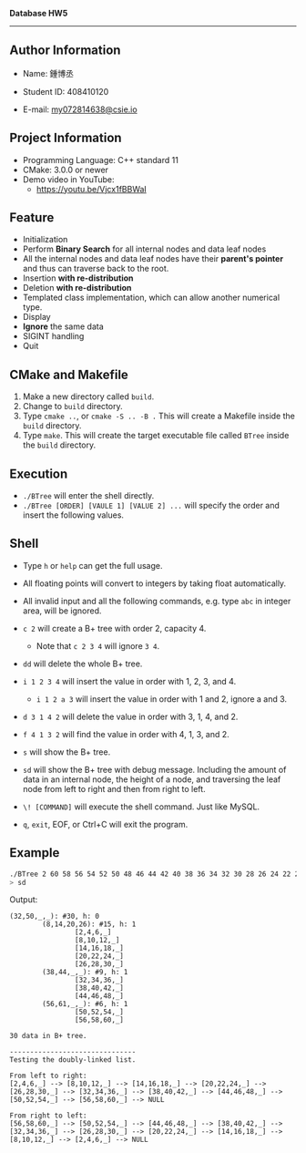 **Database HW5**

---
## Author Information

- Name: 鍾博丞

- Student ID: 408410120

- E-mail: my072814638@csie.io



## Project Information

- Programming Language: C++ standard 11
- CMake: 3.0.0 or newer
- Demo video in YouTube:
  - https://youtu.be/Vjcx1fBBWaI




## Feature

- Initialization
- Perform **Binary Search** for all internal nodes and data leaf nodes
- All the internal nodes and data leaf nodes have their **parent's pointer** and thus can traverse back to the root.
- Insertion **with re-distribution**
- Deletion **with re-distribution**
- Templated class implementation, which can allow another numerical type.
- Display
- **Ignore** the same data
- SIGINT handling
- Quit



## CMake and Makefile

1. Make a new directory called `build`.
2. Change to `build` directory.
3. Type `cmake ..`, or `cmake -S .. -B .` This will create a Makefile inside the `build` directory.
4. Type `make`. This will create the target executable file called `BTree` inside the `build` directory.



## Execution

- `./BTree` will enter the shell directly.
- `./BTree [ORDER] [VAULE 1] [VALUE 2] ...` will specify the order and insert the following values.



## Shell

- Type `h` or `help` can get the full usage.
- All floating points will convert to integers by taking float automatically.
- All invalid input and all the following commands, e.g. type `abc` in integer area, will be ignored.
- `c 2` will create a B+ tree with order 2, capacity 4.
  - Note that `c 2 3 4` will ignore `3 4`.
- `dd` will delete the whole B+ tree.
- `i 1 2 3 4` will insert the value in order with 1, 2, 3, and 4.
  - `i 1 2 a 3` will insert the value in order with 1 and 2, ignore a and 3.

- `d 3 1 4 2` will delete the value in order with 3, 1, 4, and 2.
- `f 4 1 3 2` will find the value in order with 4, 1, 3, and 2.
- `s` will show the B+ tree.
- `sd` will show the B+ tree with debug message. Including the amount of data in an internal node, the height of a node, and traversing the leaf node from left to right and then from right to left.
- `\! [COMMAND]` will execute the shell command. Just like MySQL.
- `q`, `exit`, EOF, or Ctrl+C will exit the program.



## Example

```bash
./BTree 2 60 58 56 54 52 50 48 46 44 42 40 38 36 34 32 30 28 26 24 22 20 18 16 14 12 10 8 6 4 2
> sd
```

Output: 

```
(32,50,_,_): #30, h: 0
        (8,14,20,26): #15, h: 1
                [2,4,6,_]
                [8,10,12,_]
                [14,16,18,_]
                [20,22,24,_]
                [26,28,30,_]
        (38,44,_,_): #9, h: 1
                [32,34,36,_]
                [38,40,42,_]
                [44,46,48,_]
        (56,61,_,_): #6, h: 1
                [50,52,54,_]
                [56,58,60,_]

30 data in B+ tree.

-------------------------------
Testing the doubly-linked list.

From left to right:
[2,4,6,_] --> [8,10,12,_] --> [14,16,18,_] --> [20,22,24,_] --> [26,28,30,_] --> [32,34,36,_] --> [38,40,42,_] --> [44,46,48,_] --> [50,52,54,_] --> [56,58,60,_] --> NULL

From right to left:
[56,58,60,_] --> [50,52,54,_] --> [44,46,48,_] --> [38,40,42,_] --> [32,34,36,_] --> [26,28,30,_] --> [20,22,24,_] --> [14,16,18,_] --> [8,10,12,_] --> [2,4,6,_] --> NULL
```



